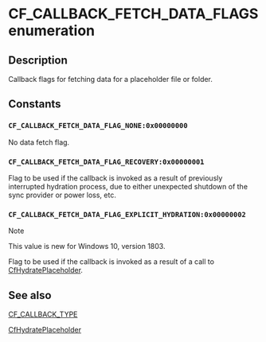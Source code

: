 # CF_CALLBACK_FETCH_DATA_FLAGS enumeration

## Description

Callback flags for fetching data for a placeholder file or folder.

## Constants

### `CF_CALLBACK_FETCH_DATA_FLAG_NONE:0x00000000`

No data fetch flag.

### `CF_CALLBACK_FETCH_DATA_FLAG_RECOVERY:0x00000001`

Flag to be used if the callback is invoked as a result of previously interrupted hydration process, due to either unexpected shutdown of the sync provider or power loss, etc.

### `CF_CALLBACK_FETCH_DATA_FLAG_EXPLICIT_HYDRATION:0x00000002`

>[!NOTE]
>This value is new for Windows 10, version 1803.

Flag to be used if the callback is invoked as a result of a call to [CfHydratePlaceholder](https://learn.microsoft.com/windows/win32/api/cfapi/nf-cfapi-cfhydrateplaceholder).

## See also

[CF_CALLBACK_TYPE](https://learn.microsoft.com/windows/win32/api/cfapi/ne-cfapi-cf_callback_type)

[CfHydratePlaceholder](https://learn.microsoft.com/windows/win32/api/cfapi/nf-cfapi-cfhydrateplaceholder)